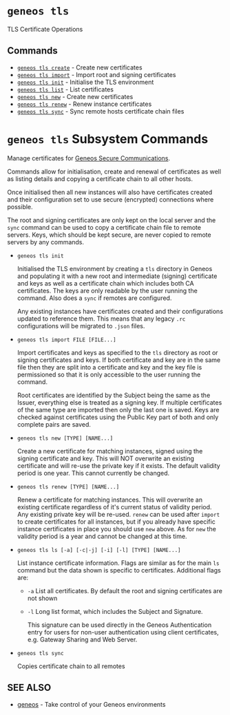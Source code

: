 # `geneos tls`

TLS Certificate Operations


## Commands

* [`geneos tls create`](geneos_tls_create.md)	 - Create new certificates
* [`geneos tls import`](geneos_tls_import.md)	 - Import root and signing certificates
* [`geneos tls init`](geneos_tls_init.md)	 - Initialise the TLS environment
* [`geneos tls list`](geneos_tls_list.md)	 - List certificates
* [`geneos tls new`](geneos_tls_new.md)	 - Create new certificates
* [`geneos tls renew`](geneos_tls_renew.md)	 - Renew instance certificates
* [`geneos tls sync`](geneos_tls_sync.md)	 - Sync remote hosts certificate chain files

# `geneos tls` Subsystem Commands

Manage certificates for [Geneos Secure Communications](https://docs.itrsgroup.com/docs/geneos/current/SSL/ssl_ug.html).

Commands allow for initialisation, create and renewal of certificates as well as listing details and copying a certificate chain to all other hosts.

Once initialised then all new instances will also have certificates created and their configuration set to use secure (encrypted) connections where possible.

The root and signing certificates are only kept on the local server and the `sync` command can be used to copy a certificate chain file to remote servers. Keys, which should be kept secure, are never copied to remote servers by any commands.

* `geneos tls init`

  Initialised the TLS environment by creating a `tls` directory in Geneos and populating it with a new root and intermediate (signing) certificate and keys as well as a certificate chain which includes both CA certificates. The keys are only readable by the user running the command. Also does a `sync` if remotes are configured.

  Any existing instances have certificates created and their configurations updated to reference them. This means that any legacy `.rc` configurations will be migrated to `.json` files.

* `geneos tls import FILE [FILE...]`

  Import certificates and keys as specified to the `tls` directory as root or signing certificates and keys. If both certificate and key are in the same file then they are split into a certificate and key and the key file is permissioned so that it is only accessible to the user running the command.

  Root certificates are identified by the Subject being the same as the Issuer, everything else is treated as a signing key. If multiple certificates of the same type are imported then only the last one is saved. Keys are checked against certificates using the Public Key part of both and only complete pairs are saved.

* `geneos tls new [TYPE] [NAME...]`

  Create a new certificate for matching instances, signed using the signing certificate and key. This will NOT overwrite an existing certificate and will re-use the private key if it exists. The default validity period is one year. This cannot currently be changed.

* `geneos tls renew [TYPE] [NAME...]`

  Renew a certificate for matching instances. This will overwrite an existing certificate regardless of it's current status of validity period. Any existing private key will be re-used. `renew` can be used after `import` to create certificates for all instances, but if you already have specific instance certificates in place you should use `new` above. As for `new` the validity period is a year and cannot be changed at this time.

* `geneos tls ls [-a] [-c|-j] [-i] [-l] [TYPE] [NAME...]`

  List instance certificate information. Flags are similar as for the main `ls` command but the data shown is specific to certificates. Additional flags are:

  * `-a` List all certificates. By default the root and signing certificates are not shown
  * `-l` Long list format, which includes the Subject and Signature.

    This signature can be used directly in the Geneos Authentication entry for users for non-user authentication using client certificates, e.g. Gateway Sharing and Web Server.

* `geneos tls sync`

  Copies certificate chain to all remotes

## SEE ALSO

* [geneos](geneos.md)	 - Take control of your Geneos environments
